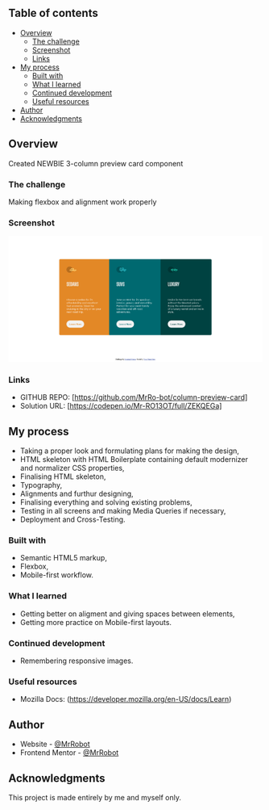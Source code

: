 ## Table of contents

- [Overview](#overview)
  - [The challenge](#the-challenge)
  - [Screenshot](#screenshot)
  - [Links](#links)
- [My process](#my-process)
  - [Built with](#built-with)
  - [What I learned](#what-i-learned)
  - [Continued development](#continued-development)
  - [Useful resources](#useful-resources)
- [Author](#author)
- [Acknowledgments](#acknowledgments)

## Overview

Created NEWBIE 3-column preview card component

### The challenge

Making flexbox and alignment work properly

### Screenshot

![](images/final.png)

### Links

- GITHUB REPO: [https://github.com/MrRo-bot/column-preview-card]
- Solution URL: [https://codepen.io/Mr-RO13OT/full/ZEKQEGa]

## My process

- Taking a proper look and formulating plans for making the design,
- HTML skeleton with HTML Boilerplate containing default modernizer and normalizer CSS properties,
- Finalising HTML skeleton,
- Typography,
- Alignments and furthur designing,
- Finalising everything and solving existing problems,
- Testing in all screens and making Media Queries if necessary,
- Deployment and Cross-Testing.

### Built with

- Semantic HTML5 markup,
- Flexbox,
- Mobile-first workflow.

### What I learned

- Getting better on aligment and giving spaces between elements,
- Getting more practice on Mobile-first layouts.

### Continued development

- Remembering responsive images.

### Useful resources

- Mozilla Docs: (https://developer.mozilla.org/en-US/docs/Learn)

## Author

- Website - [@MrRobot](https://github.com/MrRo-bot)
- Frontend Mentor - [@MrRobot](https://www.frontendmentor.io/profile/MrRo-bot)

## Acknowledgments

This project is made entirely by me and myself only.
